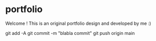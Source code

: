 # portfolio

Welcome ! This is an original portfolio design and developed by me :)

git add -A
git commit -m "blabla commit"
git push origin main